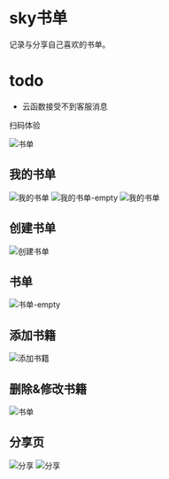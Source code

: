 # sky书单
记录与分享自己喜欢的书单。

# todo
- 云函数接受不到客服消息

扫码体验

![书单](picture/二维码.jpg)

## 我的书单
![我的书单](picture/我的书单-list.png)
![我的书单-empty](picture/书单详情-empty.png)
![我的书单](picture/我的书单-modal.png)

## 创建书单
![创建书单](picture/创建书单.png)
## 书单
![书单-empty](picture/书单详情-empty.png)

## 添加书籍

![添加书籍](picture/添加书籍.png)

## 删除&修改书籍

![书单](picture/书单-书-编辑等.png)

## 分享页

![分享](picture/书单-分享-0.png)
![分享](picture/书单-分享.png)